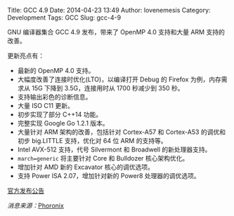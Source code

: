 Title: GCC 4.9
Date: 2014-04-23 13:49
Author: lovenemesis
Category: Development
Tags: GCC
Slug: gcc-4-9

GNU 编译器集合 GCC 4.9 发布，带来了 OpenMP 4.0 支持和大量 ARM
支持的改善。

更新亮点有：

-   最新的 OpenMP 4.0 支持。
-   大幅度改善了连接时优化(LTO)，以编译打开 Debug 的 Firefox
    为例，内存需求从 15G 下降到 3.5G，连接用时从 1700 秒减少到 350 秒。
-   支持输出彩色的诊断信息。
-   大量 ISO C11 更新。
-   初步实现了部分 C++14 功能。
-   完整实现 Google Go 1.2.1 版本。
-   大量针对 ARM 架构的改善，包括针对 Cortex-A57 和 Cortex-A53
    的调优和初步 big.LITTLE 支持，优化对 64 位 ARM 的支持等。
-   Intel AVX-512 支持，代号 Silvermont 和 Broadwell 的新处理器支持。
-   `march=generic` 将主要针对 Core 和 Bulldozer 核心架构优化。
-   增加针对 AMD 新的 Excavator 核心的调优选项。
-   支持 Power ISA 2.07，增加针对新的 Power8 处理器的调优选项。

[官方发布公告](http://gcc.gnu.org/gcc-4.9/changes.html)

*消息来源：*[Phoronix](http://www.phoronix.com/scan.php?page=news_item&px=MTY3MDE)
